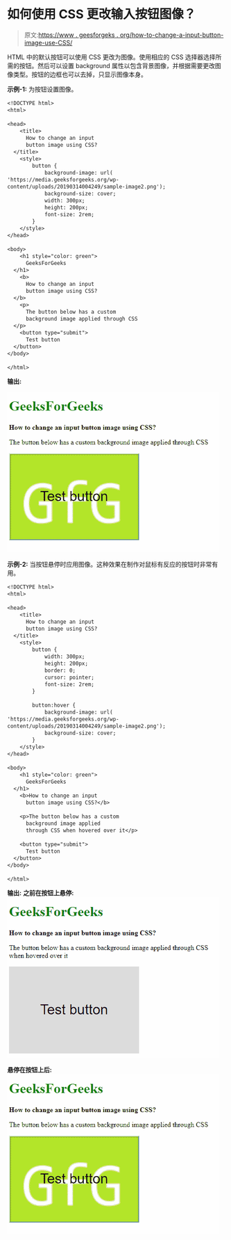 # 如何使用 CSS 更改输入按钮图像？

> 原文:[https://www . geesforgeks . org/how-to-change-a-input-button-image-use-CSS/](https://www.geeksforgeeks.org/how-to-change-an-input-button-image-using-css/)

HTML 中的默认按钮可以使用 CSS 更改为图像。使用相应的 CSS 选择器选择所需的按钮。然后可以设置 background 属性以包含背景图像，并根据需要更改图像类型。按钮的边框也可以去掉，只显示图像本身。

**示例-1:** 为按钮设置图像。

```
<!DOCTYPE html>
<html>

<head>
    <title>
      How to change an input 
      button image using CSS?
  </title>
    <style>
        button {
            background-image: url(
'https://media.geeksforgeeks.org/wp-content/uploads/20190314004249/sample-image2.png');
            background-size: cover;
            width: 300px;
            height: 200px;
            font-size: 2rem;
        }
    </style>
</head>

<body>
    <h1 style="color: green">
      GeeksForGeeks
  </h1>
    <b>
      How to change an input
      button image using CSS?
  </b>
    <p>
      The button below has a custom 
      background image applied through CSS
  </p>
    <button type="submit">
      Test button
  </button>
</body>

</html>
```

**输出:**

![button-image](img/2b8793a52bf51de77e3357ac5dc28d84.png)

**示例-2:** 当按钮悬停时应用图像。这种效果在制作对鼠标有反应的按钮时非常有用。

```
<!DOCTYPE html>
<html>

<head>
    <title>
      How to change an input 
      button image using CSS?
  </title>
    <style>
        button {
            width: 300px;
            height: 200px;
            border: 0;
            cursor: pointer;
            font-size: 2rem;
        }

        button:hover {
            background-image: url(
'https://media.geeksforgeeks.org/wp-content/uploads/20190314004249/sample-image2.png');
            background-size: cover;
        }
    </style>
</head>

<body>
    <h1 style="color: green">
      GeeksForGeeks
  </h1>
    <b>How to change an input 
      button image using CSS?</b>

    <p>The button below has a custom
      background image applied 
      through CSS when hovered over it</p>

    <button type="submit">
      Test button
  </button>
</body>

</html>
```

**输出:**
**之前在按钮上悬停:**
![hover-before](img/d257907d12cd28f0314929a15aecb7f3.png)

**悬停在按钮上后:**
![hover-after](img/2b8793a52bf51de77e3357ac5dc28d84.png)